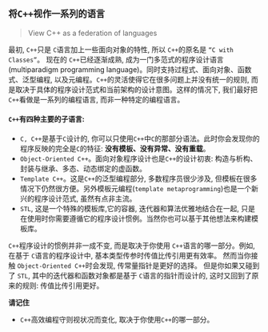 ## `将C++视作一系列的语言`

> View C++ as a federation of languages

最初, `C++`只是 `C`语言加上一些面向对象的特性, 所以 `C++`的原名是 `“C with Classes”`。 现在的 `C++`已经逐渐成熟, 成为一门多范式的程序设计语言(multiparadigm programming language)。同时支持过程式、面向对象、函数式、泛型编程, 以及元编程。`C++`的灵活使得它在很多问题上并没有统一的规则, 而是取决于具体的程序设计范式和当前架构的设计意图。这样的情况下, 我们最好把 `C++`看做是一系列的编程语言, 而非一种特定的编程语言。

#### `C++`有四种主要的子语言: 

- `C, C++`是基于`C`设计的, 你可以只使用`C++`中`C`的那部分语法。此时你会发现你的程序反映的完全是`C`的特征: **没有模板、没有异常、没有重载**。
- `Object-Oriented C++`。面向对象程序设计也是`C++`的设计初衷: 构造与析构、封装与继承、多态、动态绑定的虚函数。
- `Template C++`。这是`C++`的泛型编程部分, 多数程序员很少涉及, 但模板在很多情况下仍然很方便。另外模板元编程(`template metaprogramming`)也是一个新兴的程序设计范式, 虽然有点非主流。
- `STL`, 这是一个特殊的模板库,它的容器, 迭代器和算法优雅地结合在一起, 只是在使用时你需要遵循它的程序设计惯例。当然你也可以基于其他想法来构建模板库。

`C++`程序设计的惯例并非一成不变, 而是取决于你使用 `C++`语言的哪一部分。例如,  在基于 `C`语言的程序设计中, 基本类型传参时传值比传引用更有效率。 然而当你接触 `Object-Oriented C++`时会发现, 传常量指针是更好的选择。 但是你如果又碰到了 `STL`, 其中的迭代器和函数对象都是基于 `C`语言的指针而设计的,  这时又回到了原来的规则: 传值比传引用更好。

**请记住**
- `C++`高效编程守则视状况而变化, 取决于你使用`C++`的哪一部分。